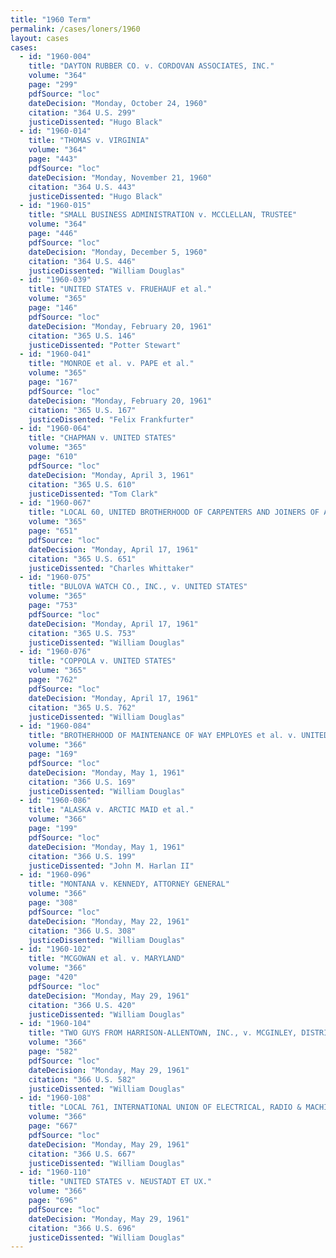 ```yaml
---
title: "1960 Term"
permalink: /cases/loners/1960
layout: cases
cases:
  - id: "1960-004"
    title: "DAYTON RUBBER CO. v. CORDOVAN ASSOCIATES, INC."
    volume: "364"
    page: "299"
    pdfSource: "loc"
    dateDecision: "Monday, October 24, 1960"
    citation: "364 U.S. 299"
    justiceDissented: "Hugo Black"
  - id: "1960-014"
    title: "THOMAS v. VIRGINIA"
    volume: "364"
    page: "443"
    pdfSource: "loc"
    dateDecision: "Monday, November 21, 1960"
    citation: "364 U.S. 443"
    justiceDissented: "Hugo Black"
  - id: "1960-015"
    title: "SMALL BUSINESS ADMINISTRATION v. MCCLELLAN, TRUSTEE"
    volume: "364"
    page: "446"
    pdfSource: "loc"
    dateDecision: "Monday, December 5, 1960"
    citation: "364 U.S. 446"
    justiceDissented: "William Douglas"
  - id: "1960-039"
    title: "UNITED STATES v. FRUEHAUF et al."
    volume: "365"
    page: "146"
    pdfSource: "loc"
    dateDecision: "Monday, February 20, 1961"
    citation: "365 U.S. 146"
    justiceDissented: "Potter Stewart"
  - id: "1960-041"
    title: "MONROE et al. v. PAPE et al."
    volume: "365"
    page: "167"
    pdfSource: "loc"
    dateDecision: "Monday, February 20, 1961"
    citation: "365 U.S. 167"
    justiceDissented: "Felix Frankfurter"
  - id: "1960-064"
    title: "CHAPMAN v. UNITED STATES"
    volume: "365"
    page: "610"
    pdfSource: "loc"
    dateDecision: "Monday, April 3, 1961"
    citation: "365 U.S. 610"
    justiceDissented: "Tom Clark"
  - id: "1960-067"
    title: "LOCAL 60, UNITED BROTHERHOOD OF CARPENTERS AND JOINERS OF AMERICA, AFL-CIO, et al. v. NATIONAL LABOR RELATIONS BOARD"
    volume: "365"
    page: "651"
    pdfSource: "loc"
    dateDecision: "Monday, April 17, 1961"
    citation: "365 U.S. 651"
    justiceDissented: "Charles Whittaker"
  - id: "1960-075"
    title: "BULOVA WATCH CO., INC., v. UNITED STATES"
    volume: "365"
    page: "753"
    pdfSource: "loc"
    dateDecision: "Monday, April 17, 1961"
    citation: "365 U.S. 753"
    justiceDissented: "William Douglas"
  - id: "1960-076"
    title: "COPPOLA v. UNITED STATES"
    volume: "365"
    page: "762"
    pdfSource: "loc"
    dateDecision: "Monday, April 17, 1961"
    citation: "365 U.S. 762"
    justiceDissented: "William Douglas"
  - id: "1960-084"
    title: "BROTHERHOOD OF MAINTENANCE OF WAY EMPLOYES et al. v. UNITED STATES et al."
    volume: "366"
    page: "169"
    pdfSource: "loc"
    dateDecision: "Monday, May 1, 1961"
    citation: "366 U.S. 169"
    justiceDissented: "William Douglas"
  - id: "1960-086"
    title: "ALASKA v. ARCTIC MAID et al."
    volume: "366"
    page: "199"
    pdfSource: "loc"
    dateDecision: "Monday, May 1, 1961"
    citation: "366 U.S. 199"
    justiceDissented: "John M. Harlan II"
  - id: "1960-096"
    title: "MONTANA v. KENNEDY, ATTORNEY GENERAL"
    volume: "366"
    page: "308"
    pdfSource: "loc"
    dateDecision: "Monday, May 22, 1961"
    citation: "366 U.S. 308"
    justiceDissented: "William Douglas"
  - id: "1960-102"
    title: "MCGOWAN et al. v. MARYLAND"
    volume: "366"
    page: "420"
    pdfSource: "loc"
    dateDecision: "Monday, May 29, 1961"
    citation: "366 U.S. 420"
    justiceDissented: "William Douglas"
  - id: "1960-104"
    title: "TWO GUYS FROM HARRISON-ALLENTOWN, INC., v. MCGINLEY, DISTRICT ATTORNEY, LEHIGH COUNTY, PENNSYLVANIA, et al."
    volume: "366"
    page: "582"
    pdfSource: "loc"
    dateDecision: "Monday, May 29, 1961"
    citation: "366 U.S. 582"
    justiceDissented: "William Douglas"
  - id: "1960-108"
    title: "LOCAL 761, INTERNATIONAL UNION OF ELECTRICAL, RADIO & MACHINE WORKERS, AFLCIO v. NATIONAL LABOR RELATIONS BOARD et al."
    volume: "366"
    page: "667"
    pdfSource: "loc"
    dateDecision: "Monday, May 29, 1961"
    citation: "366 U.S. 667"
    justiceDissented: "William Douglas"
  - id: "1960-110"
    title: "UNITED STATES v. NEUSTADT ET UX."
    volume: "366"
    page: "696"
    pdfSource: "loc"
    dateDecision: "Monday, May 29, 1961"
    citation: "366 U.S. 696"
    justiceDissented: "William Douglas"
---
```

